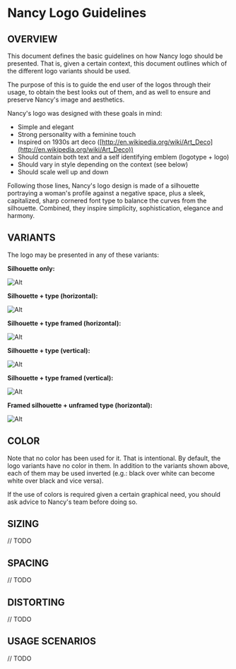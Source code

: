 # Nancy Logo Guidelines

## OVERVIEW

This document defines the basic guidelines on how Nancy logo should be presented. That is, given a certain context, this document outlines which of the different logo variants should be used.

The purpose of this is to guide the end user of the logos through their usage, to obtain the best looks out of them, and as well to ensure and preserve Nancy's image and aesthetics.

Nancy's logo was designed with these goals in mind: 

- Simple and elegant
- Strong personality with a feminine touch
- Inspired on 1930s art deco ([http://en.wikipedia.org/wiki/Art_Deco](http://en.wikipedia.org/wiki/Art_Deco))
- Should contain both text and a self identifying  emblem (logotype + logo)
- Should vary in style depending on the context (see below)
- Should scale well up and down

Following those lines, Nancy's logo design is made of a silhouette portraying a woman's profile against a negative space, plus a sleek, capitalized, sharp cornered font type to balance the curves from the silhouette. Combined, they inspire simplicity, sophistication, elegance and harmony.

## VARIANTS

The logo may be presented in any of these variants:

__Silhouette only:__

 ![Alt](https://github.com/nicolasgarfinkiel/Nancy.Portfolio/raw/master/guidelines/nancy-logotype-bf-tb.png)

__Silhouette + type (horizontal):__

 ![Alt](https://github.com/nicolasgarfinkiel/Nancy.Portfolio/raw/master/guidelines/nancy-horizontal-bf-tb.png)

__Silhouette + type framed (horizontal):__

 ![Alt](https://github.com/nicolasgarfinkiel/Nancy.Portfolio/raw/master/guidelines/nancy-horizontal-framed-wf-bb.png)

__Silhouette + type (vertical):__

 ![Alt](https://github.com/nicolasgarfinkiel/Nancy.Portfolio/raw/master/guidelines/nancy-vertical-bf-tb.png)

__Silhouette + type framed (vertical):__

 ![Alt](https://github.com/nicolasgarfinkiel/Nancy.Portfolio/raw/master/guidelines/nancy-vertical-framed-wf-bb.png)

__Framed silhouette + unframed type (horizontal):__

 ![Alt](https://github.com/nicolasgarfinkiel/Nancy.Portfolio/raw/master/guidelines/nancy-logotype-in-square-with-type-bf-tb.png)

## COLOR

Note that no color has been used for it. That is intentional. By default, the logo variants have no color in them. In addition to the variants shown above, each of them may be used inverted (e.g.: black over white can become white over black and vice versa).


If the use of colors is required given a certain graphical need, you should ask advice to Nancy's team before doing so.

## SIZING

// TODO

## SPACING

// TODO

## DISTORTING

// TODO

## USAGE SCENARIOS

// TODO